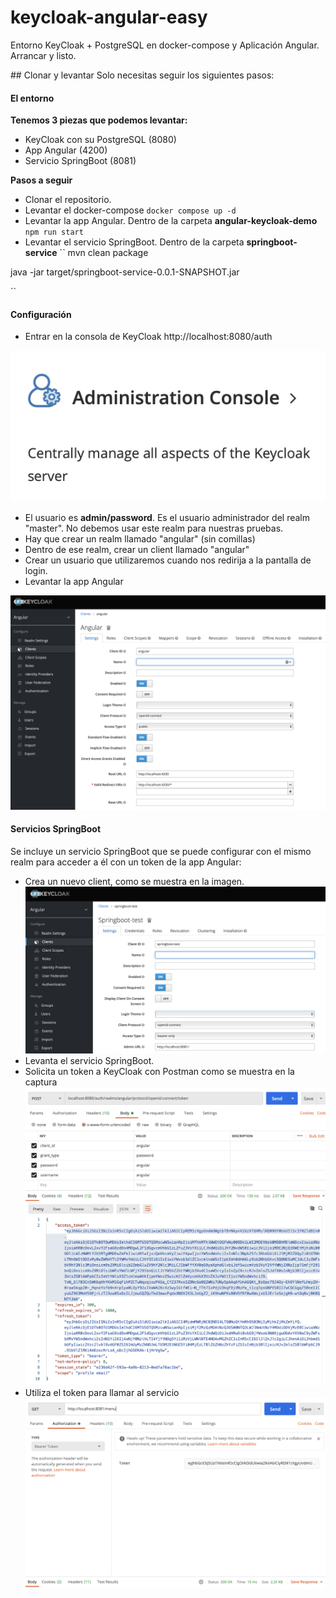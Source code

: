 # keycloak-angular-easy
Entorno KeyCloak + PostgreSQL en docker-compose y Aplicación Angular. Arrancar y listo.


## Clonar y levantar
Solo necesitas seguir los siguientes pasos:

#### El entorno

**Tenemos 3 piezas que podemos levantar:**
- KeyCloak con su PostgreSQL (8080)
- App Angular (4200)
- Servicio SpringBoot (8081)

**Pasos a seguir**
- Clonar el repositorio.
- Levantar el docker-compose
``docker compose up -d``
- Levantar la app Angular. Dentro de la carpeta **angular-keycloak-demo**
``npm run start``
- Levantar el servicio SpringBoot. Dentro de la carpeta **springboot-service**
``
mvn clean package

java -jar target/springboot-service-0.0.1-SNAPSHOT.jar

``

#### Configuración
- Entrar en la consola de KeyCloak http://localhost:8080/auth  

![Consola de administración](/images/image1.jpg)

- El usuario es **admin/password**. Es el usuario administrador del realm "master". No debemos usar este realm para nuestras pruebas.
- Hay que crear un realm llamado "angular" (sin comillas)
- Dentro de ese realm, crear un client llamado "angular"
- Crear un usuario que utilizaremos cuando nos redirija a la pantalla de login.
- Levantar la app Angular

![Configuración de App Angular](/images/Angular_config.png)

#### Servicios SpringBoot

Se incluye un servicio SpringBoot que se puede configurar con el mismo realm para acceder a él con un token de la app Angular:

- Crea un nuevo client, como se muestra en la imagen.
![Configuración de Seervicio SpringBoot](/images/SpringBoot_config.png) 
- Levanta el servicio SpringBoot.
- Solicita un token a KeyCloak con Postman como se muestra en la captura 
![Ejemplo de llamada con Postman](/images/postman.png)
- Utiliza el token para llamar al servicio
![Ejemplo de llamada](/images/llamada.png)  

